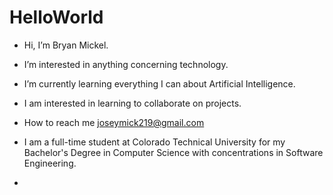 # HelloWorld
-  Hi, I’m Bryan Mickel.
-  I’m interested in anything concerning technology.
-  I’m currently learning everything I can about Artificial Intelligence.
-  I am interested in learning to collaborate on projects.
-  How to reach me joseymick219@gmail.com
-  I am a full-time student at Colorado Technical University for my Bachelor's Degree in Computer Science with concentrations in Software Engineering.

-  

